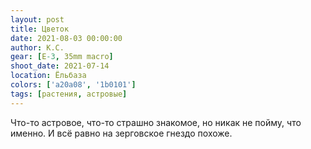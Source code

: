 ```yaml
---
layout: post
title: Цветок
date: 2021-08-03 00:00:00
author: К.С.
gear: [E-3, 35mm macro]
shoot_date: 2021-07-14
location: Ёльбаза
colors: ['a20a08', '1b0101']
tags: [растения, астровые]
---
```

Что-то астровое, что-то страшно знакомое, но никак не пойму, что именно. И всё равно на зерговское гнездо похоже.
